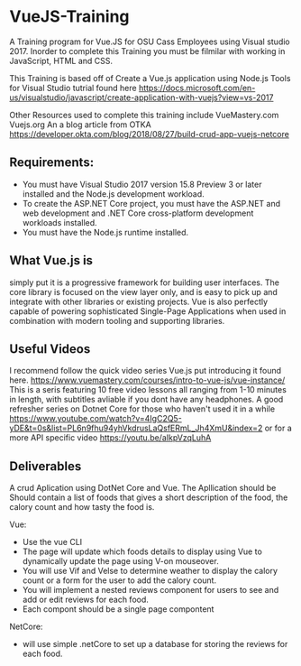 # VueJS-Training
A Training program for Vue.JS for OSU Cass Employees using Visual studio 2017. Inorder to complete this Training you must be filmilar with working in JavaScript, HTML and CSS. 

This Training is based off of Create a Vue.js application using Node.js Tools for Visual Studio tutrial found here
https://docs.microsoft.com/en-us/visualstudio/javascript/create-application-with-vuejs?view=vs-2017

Other Resources used to complete this training include
 VueMastery.com
 Vuejs.org
 An a blog article from OTKA
 https://developer.okta.com/blog/2018/08/27/build-crud-app-vuejs-netcore

## Requirements:
- You must have Visual Studio 2017 version 15.8 Preview 3 or later installed and the Node.js development workload.
- To create the ASP.NET Core project, you must have the ASP.NET and web development and .NET Core cross-platform development workloads installed.
- You must have the Node.js runtime installed.

## What Vue.js is
simply put it is a progressive framework for building user interfaces. The core library is focused on the view layer only, and is easy to pick up and integrate with other libraries or existing projects.  Vue is also perfectly capable of powering sophisticated Single-Page Applications when used in combination with modern tooling and supporting libraries.
## Useful Videos
 I recommend follow the quick video series Vue.js put introducing it found here. 
  https://www.vuemastery.com/courses/intro-to-vue-js/vue-instance/ 
  This is a seris featuring 10 free video lessons all ranging from 1-10 minutes in length, with subtitles avliable if you dont have any headphones. 
A good refresher series on Dotnet Core for those who haven't used it in a while
https://www.youtube.com/watch?v=4IgC2Q5-yDE&t=0s&list=PL6n9fhu94yhVkdrusLaQsfERmL_Jh4XmU&index=2
or 
for a more API specific video
https://youtu.be/aIkpVzqLuhA

## Deliverables
 A crud Aplication using DotNet Core and Vue. The Apllication should be Should contain a list of foods that gives a short description of the food, the calory count and how tasty the food is. 


Vue:
 * Use the vue CLI
 * The page will update which foods details to display using Vue to dynamically update the page using V-on mouseover.
 * You will use Vif and Velse to determine weather to display the calory count or a form for the user to add the calory count.
 * You will implement a nested reviews component for users to see and add or edit reviews for each food.
 * Each compont should be a single page compontent


NetCore:
 * will use simple .netCore to set up a database for storing the reviews for each food.

